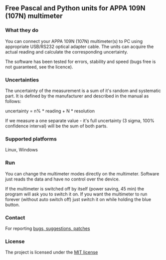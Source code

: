 ## Free Pascal and Python units for APPA 109N (107N) multimeter

### What they do

You can connect your APPA 109N (107N) multimeter(s) to PC using appropriate USB/RS232 optical adapter cable. The units can acquire the actual reading and calculate the corresponding uncertainty.

The software has been tested for errors, stability and speed (bugs free is not guaranteed, see the licence).


### Uncertainties
The uncertainty of the measurement is a sum of it's random and systematic part. It is defined by the manufacturer and described in the manual as follows:

uncertainty = n% * reading + N * resolution

If we measure a one separate value - it's full uncertainty (3 sigma, 100% confidence interval) will be the sum of both parts.


### Supported platforms
Linux, Windows


### Run

You can change the multimeter modes directly on the multimeter. Software just reads the data and have no control over the device.

If the multimeter is switched off by itself (power saving, 45 min) the program will ask you to switch it on. If you want the multimeter to run forever (without auto switch off) just switch it on while holding the blue button.

### Contact
For reporting [bugs, suggestions, patches](https://github.com/serhiykobyakov/APPA_109N_FPC/issues)

### License
The project is licensed under the [MIT license](https://github.com/serhiykobyakov/APPA_109N_FPC/blob/main/LICENSE)
